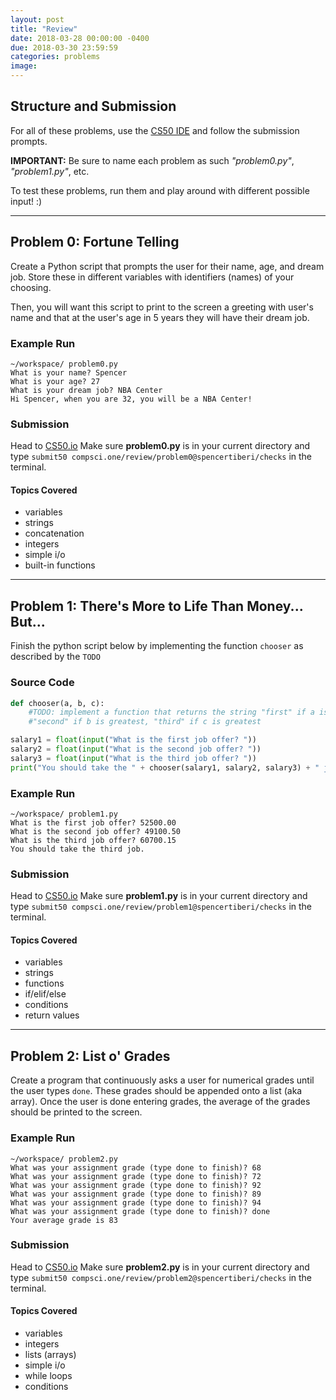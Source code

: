 ```yaml
---
layout: post
title: "Review"
date: 2018-03-28 00:00:00 -0400
due: 2018-03-30 23:59:59
categories: problems
image:
---
```


## Structure and Submission

For all of these problems, use the [CS50 IDE](https://cs50.io) and follow the submission prompts.

**IMPORTANT:** Be sure to name each problem as such _"problem0.py"_, _"problem1.py"_, etc.

To test these problems, run them and play around with different possible input! :)

---

## Problem 0: Fortune Telling
Create a Python script that prompts the user for their name, age, and dream job. Store these in different variables with identifiers (names) of your choosing.

Then, you will want this script to print to the screen a greeting with user's name and that at the user's age in 5 years they will have their dream job.

### Example Run
```
~/workspace/ problem0.py
What is your name? Spencer
What is your age? 27
What is your dream job? NBA Center
Hi Spencer, when you are 32, you will be a NBA Center!
```

### Submission
Head to [CS50.io](cs50.io) Make sure **problem0.py** is in your current directory and type `submit50 compsci.one/review/problem0@spencertiberi/checks` in the terminal.

#### Topics Covered
- variables
- strings
- concatenation
- integers
- simple i/o
- built-in functions

---

## Problem 1: There's More to Life Than Money... But...
Finish the python script below by implementing the function `chooser` as described by the `TODO`

### Source Code
```python
def chooser(a, b, c):
    #TODO: implement a function that returns the string "first" if a is greatest,
    #"second" if b is greatest, "third" if c is greatest

salary1 = float(input("What is the first job offer? "))
salary2 = float(input("What is the second job offer? "))
salary3 = float(input("What is the third job offer? "))
print("You should take the " + chooser(salary1, salary2, salary3) + " job.")

```

### Example Run
```
~/workspace/ problem1.py
What is the first job offer? 52500.00
What is the second job offer? 49100.50
What is the third job offer? 60700.15
You should take the third job.
```

### Submission
Head to [CS50.io](cs50.io) Make sure **problem1.py** is in your current directory and type `submit50 compsci.one/review/problem1@spencertiberi/checks` in the terminal.

#### Topics Covered
- variables
- strings
- functions
- if/elif/else
- conditions
- return values

---

## Problem 2: List o' Grades
Create a program that continuously asks a user for numerical grades until the user types `done`. These grades should be appended onto a list (aka array). Once the user is done entering grades, the average of the grades should be printed to the screen.

### Example Run
```
~/workspace/ problem2.py
What was your assignment grade (type done to finish)? 68
What was your assignment grade (type done to finish)? 72
What was your assignment grade (type done to finish)? 92
What was your assignment grade (type done to finish)? 89
What was your assignment grade (type done to finish)? 94
What was your assignment grade (type done to finish)? done
Your average grade is 83
```

### Submission
Head to [CS50.io](cs50.io) Make sure **problem2.py** is in your current directory and type `submit50 compsci.one/review/problem2@spencertiberi/checks` in the terminal.

#### Topics Covered
- variables
- integers
- lists (arrays)
- simple i/o
- while loops
- conditions

